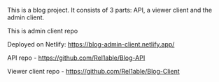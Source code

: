 
This is a blog project. It consists of 3 parts: API, a viewer client and the admin client.

This is admin client repo

Deployed on Netlify: https://blog-admin-client.netlify.app/


API repo - https://github.com/Rel1able/Blog-API

Viewer client repo - https://github.com/Rel1able/Blog-Client

